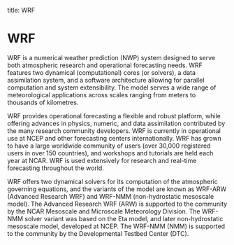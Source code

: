 title: WRF

# WRF

WRF is a numerical weather prediction (NWP) system designed to serve both atmospheric research and operational forecasting needs.
WRF features two dynamical (computational) cores (or solvers), a data assimilation system, and a software architecture allowing for parallel computation and system extensibility.
The model serves a wide range of meteorological applications across scales ranging from meters to thousands of kilometres.

WRF provides operational forecasting a flexible and robust platform, while offering advances in physics, numeric, and data assimilation contributed by the many research community developers.
WRF is currently in operational use at NCEP and other forecasting centers internationally.
WRF has grown to have a large worldwide community of users (over 30,000 registered users in over 150 countries), and workshops and tutorials are held each year at NCAR.
WRF is used extensively for research and real-time forecasting throughout the world.

WRF offers two dynamical solvers for its computation of the atmospheric governing equations, and the variants of the model are known as WRF-ARW (Advanced Research WRF) and WRF-NMM (non-hydrostatic mesoscale model).
The Advanced Research WRF (ARW) is supported to the community by the NCAR Mesoscale and Microscale Meteorology Division.
The WRF-NMM solver variant was based on the Eta model, and later non-hydrostatic mesoscale model, developed at NCEP.
The WRF-NMM (NMM) is supported to the community by the Developmental Testbed Center (DTC).
